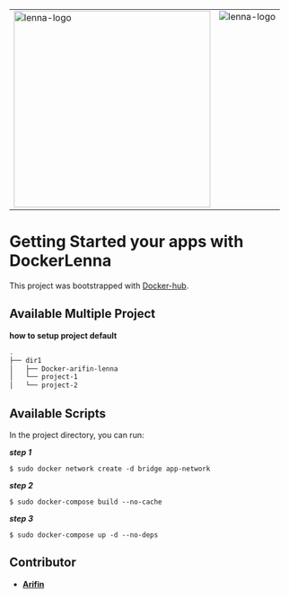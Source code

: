 <table>
  <tr>
    <td valign="top"><img src="https://lenna.ai/wp-content/uploads/2023/02/logo-lenna-1-1-gambar-01.png" alt="lenna-logo" width="350"></td>
    <td valign="top"><img src="https://w7.pngwing.com/pngs/219/411/png-transparent-docker-logo-kubernetes-microservices-cloud-computing-dockers-logo-text-logo-cloud-computing-thumbnail.png" alt="lenna-logo"></td>
  </tr>
</table>


# Getting Started your apps with DockerLenna

This project was bootstrapped with [Docker-hub](https://hub.docker.com).

## Available Multiple Project
**how to setup project default**
```bash
.
├── dir1
│   ├── Docker-arifin-lenna
│   └── project-1
│   └── project-2
```
## Available Scripts

In the project directory, you can run:

***step 1***
```
$ sudo docker network create -d bridge app-network
```

***step 2***
```
$ sudo docker-compose build --no-cache
```

***step 3***
```
$ sudo docker-compose up -d --no-deps
```

## Contributor

- **[Arifin](https://mail.google.com/mail/u/0/?tf=cm&fs=1&to=arifingdr@gmail.com)**
